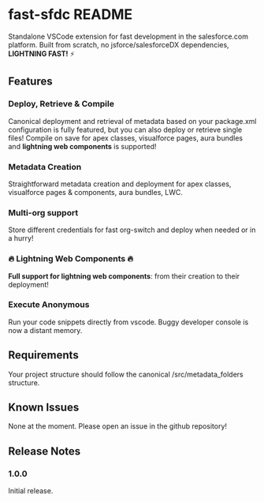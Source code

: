 # fast-sfdc README

Standalone VSCode extension for fast development in the salesforce.com platform.
Built from scratch, no jsforce/salesforceDX dependencies, <b>LIGHTNING FAST!</b> ⚡️

## Features

### Deploy, Retrieve & Compile
Canonical deployment and retrieval of metadata based on your package.xml configuration is fully featured, but you can also deploy or retrieve single files!
Compile on save for apex classes, visualforce pages, aura bundles and <b>lightning web components</b> is supported!

### Metadata Creation
Straightforward metadata creation and deployment for apex classes, visualforce pages & components, aura bundles, LWC.

### Multi-org support
Store different credentials for fast org-switch and deploy when needed or in a hurry!

### 🔥 Lightning Web Components 🔥
<b>Full support for lightning web components</b>: from their creation to their deployment!

### Execute Anonymous
Run your code snippets directly from vscode. Buggy developer console is now a distant memory.

## Requirements
Your project structure should follow the canonical /src/metadata_folders structure.

## Known Issues

None at the moment.
Please open an issue in the github repository!

## Release Notes

### 1.0.0
Initial release.